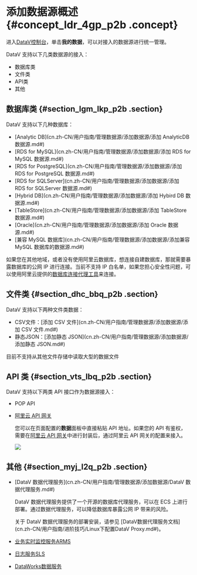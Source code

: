 # 添加数据源概述 {#concept_ldr_4gp_p2b .concept}

进入[DataV控制台](https://datav.aliyun.com/)，单击**我的数据**，可以对接入的数据源进行统一管理。

DataV 支持以下几类数据源的接入：

-   数据库类
-   文件类
-   API类
-   其他

## 数据库类 {#section_lgm_lkp_p2b .section}

DataV 支持以下几种数据库：

-   [Analytic DB](cn.zh-CN/用户指南/管理数据源/添加数据源/添加 AnalyticDB 数据源.md#)
-   [RDS for MySQL](cn.zh-CN/用户指南/管理数据源/添加数据源/添加 RDS for MySQL 数据源.md#)
-   [RDS for PostgreSQL](cn.zh-CN/用户指南/管理数据源/添加数据源/添加 RDS for PostgreSQL 数据源.md#)
-   [RDS for SQLServer](cn.zh-CN/用户指南/管理数据源/添加数据源/添加 RDS for SQLServer 数据源.md#)
-   [Hybrid DB](cn.zh-CN/用户指南/管理数据源/添加数据源/添加 Hybird DB 数据源.md#)
-   [TableStore](cn.zh-CN/用户指南/管理数据源/添加数据源/添加 TableStore 数据源.md#)
-   [Oracle](cn.zh-CN/用户指南/管理数据源/添加数据源/添加 Oracle 数据源.md#)
-   [兼容 MySQL 数据库](cn.zh-CN/用户指南/管理数据源/添加数据源/添加兼容 MySQL 数据库的数据源.md#)

如果您在其他地域，或者没有使用阿里云数据库，想连接自建数据库，那就需要暴露数据库的公网 IP 进行连接。当前不支持 IP 白名单，如果您担心安全性问题，可以使用阿里云提供的[数据库连接代理工具](#)来连接。

## 文件类 {#section_dhc_bbq_p2b .section}

DataV 支持以下两种文件类数据：

-   CSV文件：[添加 CSV 文件](cn.zh-CN/用户指南/管理数据源/添加数据源/添加 CSV 文件.md#)
-   静态JSON：[添加静态 JSON](cn.zh-CN/用户指南/管理数据源/添加数据源/添加静态 JSON.md#)

目前不支持从其他文件存储中读取大型的数据文件

## API 类 {#section_vts_lbq_p2b .section}

DataV 支持以下两类 API 接口作为数据源接入：

-   POP API
-   [阿里云 API 网关](cn.zh-CN/用户指南/管理数据源/添加数据源/添加阿里云API网关数据源.md#)

    您可以在页面配置的**数据**面板中直接粘贴 API 地址。如果您的 API 有鉴权，需要在[阿里云 API 网关](https://cn.aliyun.com/product/apigateway/)中进行封装后，通过阿里云 API 网关的配置来接入。

    ![](http://static-aliyun-doc.oss-cn-hangzhou.aliyuncs.com/assets/img/16532/15505479127800_zh-CN.png)


## **其他** {#section_myj_l2q_p2b .section}

-   [DataV 数据代理服务](cn.zh-CN/用户指南/管理数据源/添加数据源/DataV 数据代理服务.md#)

    DataV 数据代理服务提供了一个开源的数据库代理服务，可以在 ECS 上进行部署。通过数据代理服务，可以降低数据库暴露公网 IP 带来的风险。

    关于 DataV 数据代理服务的部署安装，请参见 [DataV数据代理服务文档](cn.zh-CN/用户指南/进阶技巧/Linux下配置DataV Proxy.md#)。

-   [业务实时监控服务ARMS](cn.zh-CN/用户指南/管理数据源/添加数据源/添加业务实时监控服务ARMS数据源.md#)
-   [日志服务SLS](cn.zh-CN/用户指南/管理数据源/添加数据源/添加日志服务SLS数据源.md#)
-   [DataWorks数据服务](cn.zh-CN/用户指南/管理数据源/添加数据源/添加DataWorks数据服务.md#)

